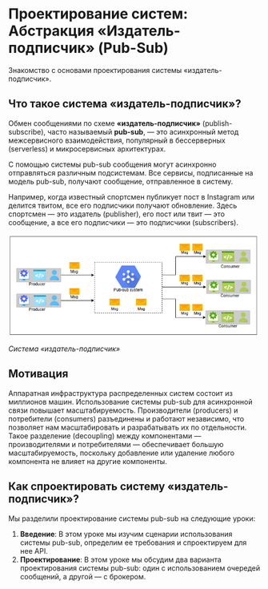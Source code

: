 # Проектирование систем: Абстракция «Издатель-подписчик» (Pub-Sub)

Знакомство с основами проектирования системы «издатель-подписчик».

## Что такое система «издатель-подписчик»?
Обмен сообщениями по схеме **«издатель-подписчик»** (publish-subscribe), часто называемый **pub-sub**, — это асинхронный метод межсервисного взаимодействия, популярный в бессерверных (serverless) и микросервисных архитектурах.

С помощью системы pub-sub сообщения могут асинхронно отправляться различным подсистемам. Все сервисы, подписанные на модель pub-sub, получают сообщение, отправленное в систему.

Например, когда известный спортсмен публикует пост в Instagram или делится твитом, все его подписчики получают обновление. Здесь спортсмен — это издатель (publisher), его пост или твит — это сообщение, а все его подписчики — это подписчики (subscribers).

![img.png](img/img.png)

*Система «издатель-подписчик»*

## Мотивация
Аппаратная инфраструктура распределенных систем состоит из миллионов машин. Использование системы pub-sub для асинхронной связи повышает масштабируемость. Производители (producers) и потребители (consumers) разъединены и работают независимо, что позволяет нам масштабировать и разрабатывать их по отдельности. Такое разделение (decoupling) между компонентами — производителями и потребителями — обеспечивает большую масштабируемость, поскольку добавление или удаление любого компонента не влияет на другие компоненты.

## Как спроектировать систему «издатель-подписчик»?
Мы разделили проектирование системы pub-sub на следующие уроки:

1.  **Введение**: В этом уроке мы изучим сценарии использования системы pub-sub, определим ее требования и спроектируем для нее API.
2.  **Проектирование**: В этом уроке мы обсудим два варианта проектирования системы pub-sub: один с использованием очередей сообщений, а другой — с брокером.